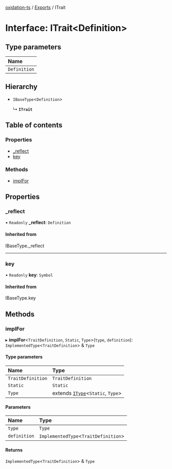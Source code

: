 [oxidation-ts](../README.md) / [Exports](../modules.md) / ITrait

# Interface: ITrait<Definition\>

## Type parameters

| Name |
| :------ |
| `Definition` |

## Hierarchy

- `IBaseType`<`Definition`\>

  ↳ **`ITrait`**

## Table of contents

### Properties

- [\_reflect](ITrait.md#_reflect)
- [key](ITrait.md#key)

### Methods

- [implFor](ITrait.md#implfor)

## Properties

### \_reflect

• `Readonly` **\_reflect**: `Definition`

#### Inherited from

IBaseType.\_reflect

___

### key

• `Readonly` **key**: `Symbol`

#### Inherited from

IBaseType.key

## Methods

### implFor

▸ **implFor**<`TraitDefinition`, `Static`, `Type`\>(`type`, `definition`): `ImplementedType`<`TraitDefinition`\> & `Type`

#### Type parameters

| Name | Type |
| :------ | :------ |
| `TraitDefinition` | `TraitDefinition` |
| `Static` | `Static` |
| `Type` | extends [`IType`](IType.md)<`Static`, `Type`\> |

#### Parameters

| Name | Type |
| :------ | :------ |
| `type` | `Type` |
| `definition` | `ImplementedType`<`TraitDefinition`\> |

#### Returns

`ImplementedType`<`TraitDefinition`\> & `Type`
